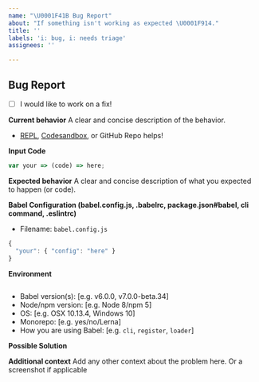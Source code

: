 ```yaml
---
name: "\U0001F41B Bug Report"
about: "If something isn't working as expected \U0001F914."
title: ''
labels: 'i: bug, i: needs triage'
assignees: ''

---
```


## Bug Report

<!-- If you would like to implement a PR, we are more than happy to help you go through the process!-->
- [ ] I would like to work on a fix!

<!--
@babel/eslint-parser:
  If you are having issues with JSX you might want to check out eslint-plugin-react. If there's an issue with new experimental syntax you might need check if it's supported by @babel/eslint-plugin.
-->

**Current behavior**
A clear and concise description of the behavior.

- [REPL](babeljs.io/repl), [Codesandbox](https://codesandbox.io/s/babel-repl-custom-plugin-7s08o?file=/src/index.js), or GitHub Repo helps!

**Input Code**

```js
var your => (code) => here;
```

**Expected behavior**
A clear and concise description of what you expected to happen (or code).

**Babel Configuration (babel.config.js, .babelrc, package.json#babel, cli command, .eslintrc)**
- Filename: `babel.config.js`

```js
{
  "your": { "config": "here" }
}
```

**Environment**
<!--- Tip: Instead of filling out the questions below, you can run `npx envinfo --preset babel` and paste the result below ``` -->
```

```
- Babel version(s): [e.g. v6.0.0, v7.0.0-beta.34]
- Node/npm version: [e.g. Node 8/npm 5]
- OS: [e.g. OSX 10.13.4, Windows 10]
- Monorepo: [e.g. yes/no/Lerna]
- How you are using Babel: [e.g. `cli`, `register`, `loader`]

**Possible Solution**
<!--- If you have suggestions on a fix for the bug -->

**Additional context**
Add any other context about the problem here. Or a screenshot if applicable

